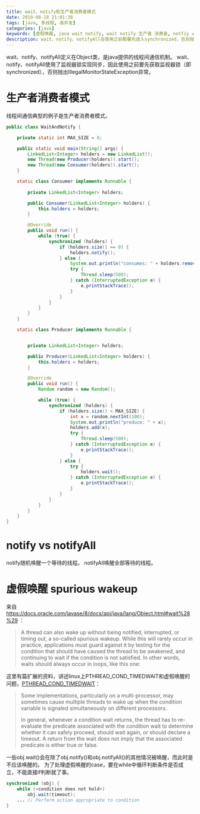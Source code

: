 ```yaml
---
title: wait、notify和生产者消费者模式
date: 2019-08-18 21:01:38
tags: [java, 多线程, 高并发]
categories: [java]
keywords: [虚假唤醒, java wait notify, wait notify 生产者 消费者, notfiy vs notifyAll, IllegalMonitorStateException]
description: wait、notify、notifyAll在使用之前都要先进入synchronized，否则抛出IllegalMonitorStateException。notify随机唤醒一个线程，notifyAll唤醒全部线程。虚假唤醒问题，要循环检测判断条件，不能直接if判断。
---
```


wait、notify、notifyAll定义在Object类，是java提供的线程间通信机制。
wait、notify、notifyAll使用了监视器锁实现同步，因此使用之前要先获取监视器锁（即synchronized），否则抛出IllegalMonitorStateException异常。

# 生产者消费者模式

线程间通信典型的例子是生产者消费者模式。

```java
public class WaitAndNotify {

    private static int MAX_SIZE = 8;

    public static void main(String[] args) {
        LinkedList<Integer> holders = new LinkedList();
        new Thread(new Producer(holders)).start();
        new Thread(new Consumer(holders)).start();
    }

    static class Consumer implements Runnable {
        
        private LinkedList<Integer> holders;

        public Consumer(LinkedList<Integer> holders) {
            this.holders = holders;
        }

        @Override
        public void run() {
            while (true) {
                synchronized (holders) {
                    if (holders.size() == 0) {
                        holders.notify();
                    } else {
                        System.out.println("consumes: " + holders.removeFirst());
                        try {
                            Thread.sleep(500);
                        } catch (InterruptedException e) {
                            e.printStackTrace();
                        }
                    }
                }
            }
        }
    }

    static class Producer implements Runnable {


        private LinkedList<Integer> holders;

        public Producer(LinkedList<Integer> holders) {
            this.holders = holders;
        }

        @Override
        public void run() {
            Random random = new Random();

            while (true) {
                synchronized (holders) {
                    if (holders.size() < MAX_SIZE) {
                        int x = random.nextInt(100);
                        System.out.println("produce: " + x);
                        holders.add(x);
                        try {
                            Thread.sleep(500);
                        } catch (InterruptedException e) {
                            e.printStackTrace();
                        }
                    } else {
                        try {
                            holders.wait();
                        } catch (InterruptedException e) {
                            e.printStackTrace();
                        }
                    }
                }
            }
        }
    }
}
```

# notify vs notifyAll

notify随机唤醒一个等待的线程。
notifyAll唤醒全部等待的线程。

# 虚假唤醒 spurious wakeup

来自 https://docs.oracle.com/javase/8/docs/api/java/lang/Object.html#wait%28%29 ：

>A thread can also wake up without being notified, interrupted, or timing out, a so-called spurious wakeup. While this will rarely occur in practice, applications must guard against it by testing for the condition that should have caused the thread to be awakened, and continuing to wait if the condition is not satisfied. In other words, waits should always occur in loops, like this one:

这里有篇扩展的资料，讲述linux上PTHREAD_COND_TIMEDWAIT和虚假唤醒的问题，[PTHREAD_COND_TIMEDWAIT](http://man7.org/linux/man-pages/man3/pthread_cond_timedwait.3p.html)：

>Some implementations, particularly on a multi-processor, may
>sometimes cause multiple threads to wake up when the condition
>variable is signaled simultaneously on different processors.
>
>In general, whenever a condition wait returns, the thread has to re-
>evaluate the predicate associated with the condition wait to
>determine whether it can safely proceed, should wait again, or should
>declare a timeout. A return from the wait does not imply that the
>associated predicate is either true or false.

一些obj.wait()会在除了obj.notify()和obj.notifyAll()的其他情况被唤醒，而此时是不应该唤醒的。
为了处理虚假唤醒的case，要在while中循环判断条件是否成立，不能直接if判断就了事。

```java
synchronized (obj) {
    while (<condition does not hold>)
        obj.wait(timeout);
    ... // Perform action appropriate to condition
}
```